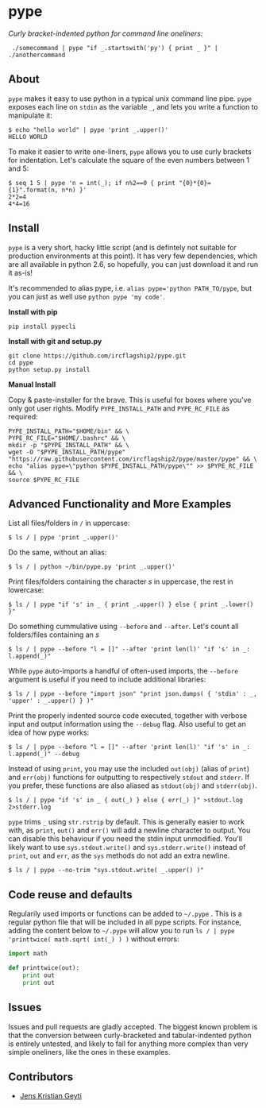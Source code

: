 pype
====

*Curly bracket-indented python for command line oneliners:*

```shell
 ./somecommand | pype "if _.startswith('py') { print _ }" | ./anothercommand
```

About
-----
`pype` makes it easy to use python in a typical unix command line pipe. `pype` exposes
each line on `stdin` as the variable `_`, and lets you write a function to manipulate it:

```shell
$ echo "hello world" | pype 'print _.upper()'
HELLO WORLD
```

To make it easier to write one-liners, `pype` allows you to use curly brackets for indentation. 
Let's calculate the square of the even numbers between 1 and 5:

```shell
$ seq 1 5 | pype 'n = int(_); if n%2==0 { print "{0}*{0}={1}".format(n, n*n) }'
2*2=4
4*4=16
```

Install
-------

`pype` is a very short, hacky little script (and is defintely not suitable for production
environments at this point). It has very few dependencies, which are all available in 
python 2.6, so hopefully, you can just download it and run it as-is!

It's recommended to alias pype, i.e. `alias pype='python PATH_TO/pype`, but you
can just as well use `python pype 'my code'`.

**Install with pip**

```shell
pip install pypecli
```

**Install with git and setup.py**

```shell
git clone https://github.com/ircflagship2/pype.git
cd pype
python setup.py install
```

**Manual Install**

Copy & paste-installer for the brave. This is useful for boxes where you've only got user rights. Modify `PYPE_INSTALL_PATH` and `PYPE_RC_FILE` as required:

```shell
PYPE_INSTALL_PATH="$HOME/bin" && \
PYPE_RC_FILE="$HOME/.bashrc" && \
mkdir -p "$PYPE_INSTALL_PATH" && \
wget -O "$PYPE_INSTALL_PATH/pype" "https://raw.githubusercontent.com/ircflagship2/pype/master/pype" && \
echo "alias pype=\"python $PYPE_INSTALL_PATH/pype\"" >> $PYPE_RC_FILE && \
source $PYPE_RC_FILE
```

Advanced Functionality and More Examples
----------------------------------------

List all files/folders in `/` in uppercase:

```shell
$ ls / | pype 'print _.upper()'
```

Do the same, without an alias:

```shell
$ ls / | python ~/bin/pype.py 'print _.upper()'
```

Print files/folders containing the character *s* in uppercase, the rest in lowercase:

```shell
$ ls / | pype "if 's' in _ { print _.upper() } else { print _.lower() }"
```

Do something cummulative using `--before` and `--after`. Let's count all
folders/files containing an *s*

```shell
$ ls / | pype --before "l = []" --after 'print len(l)' "if 's' in _: l.append(_)"
```

While `pype` auto-imports a handful of often-used imports, the `--before` argument is 
useful if you need to include additional libraries:

```shell
$ ls / | pype --before "import json" "print json.dumps( { 'stdin' : _, 'upper' : _.upper() } )"
```

Print the properly indented source code executed, together with verbose input
and output information using the `--debug` flag. Also useful to get an idea
of how pype works:

```shell
$ ls / | pype --before "l = []" --after 'print len(l)' "if 's' in _: l.append(_)" --debug
```

Instead of using `print`, you may use the included `out(obj)` (alias of `print`) 
and `err(obj)` functions for outputting to respectively `stdout` and `stderr`.
If you prefer, these functions are also aliased as `stdout(obj)` and `stderr(obj)`.

```shell
$ ls / | pype "if 's' in _ { out(_) } else { err(_) }" >stdout.log 2>stderr.log
```

`pype` trims `_` using `str.rstrip` by default. This is generally easier to work with, as `print`,
`out()` and `err()` will add a newline character to output. You can disable this 
behaviour if you need the stdin input unmodified. You'll likely want to use 
`sys.stdout.write()` and `sys.stderr.write()` instead of `print`, `out` and `err`, as the 
`sys` methods do not add an extra newline.

```shell
$ ls / | pype --no-trim "sys.stdout.write( _.upper() )"
```

Code reuse and defaults
-------------

Regularily used imports or functions can be added to `~/.pype` . This is a
regular python file that will be included in all pype scripts. For instance, adding the 
content below to `~/.pype` will allow you to run 
`ls / | pype 'printtwice( math.sqrt( int(_) ) )` without errors:

```python
import math

def printtwice(out):
	print out
	print out
```

Issues
------

Issues and pull requests are gladly accepted. The biggest known problem is that the conversion
between curly-bracketed and tabular-indented python is entirely untested, and likely to fail for
anything more complex than very simple oneliners, like the ones in these examples.

Contributors
------------

- [Jens Kristian Geyti](http://www.github.com/jkgeyti)
